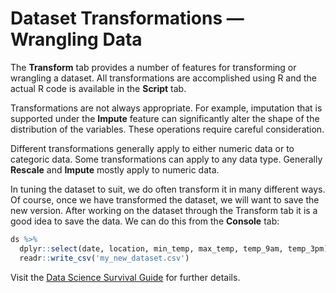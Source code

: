 # Dataset Transformations &mdash; Wrangling Data

The **Transform** tab provides a number of features for transforming
or wrangling a dataset. All transformations are accomplished using
R and the actual R code is available in the **Script** tab.

Transformations are not always appropriate. For example, imputation
that is supported under the **Impute** feature can significantly alter
the shape of the distribution of the variables. These operations
require careful consideration.

Different transformations generally apply to either numeric data or to
categoric data. Some transformations can apply to any data type. Generally
**Rescale** and **Impute** mostly apply to numeric data.

In tuning the dataset to suit, we do often transform it in many
different ways. Of course, once we have transformed the dataset, we
will want to save the new version. After working on the dataset
through the Transform tab it is a good idea to save the data. We can
do this from the **Console** tab:

```r
ds %>%
  dplyr::select(date, location, min_temp, max_temp, temp_9am, temp_3pm) %>%
  readr::write_csv('my_new_dataset.csv')
```

Visit the [Data Science Survival
Guide](https://survivor.togaware.com/datascience/transforming-data-in-rattle.html)
for further details.

>

